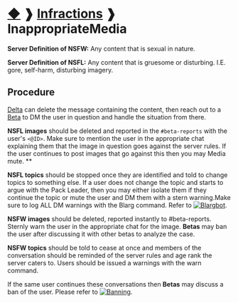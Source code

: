 # [◆](/) ❱ [Infractions](/Infractions) ❱ InappropriateMedia

**Server Definition of NSFW:** Any content that is sexual in nature.

**Server Definition of NSFL:** Any content that is gruesome or disturbing. I.E. gore, self-harm, disturbing imagery.

## Procedure

[Delta](/Roles/Delta) can delete the message containing the content, then reach out to a [Beta](/Roles/Beta) to DM the user in question and handle the situation from there.

**NSFL images** should be deleted and reported in the `#beta-reports` with the user's `<@ID>`. Make sure to mention the user in the appropriate chat explaining them that the image in question goes against the server rules. If the user continues to post images that go against this then you may Media mute. **

<add redirection="" link="" to="" mute="" roles="">
</add>

**NSFL topics** should be stopped once they are identified and told to change topics to something else. If a user does not change the topic and starts to argue with the Pack Leader, then you may either isolate them if they continue the topic or mute the user and DM them with a stern warning.Make sure to log ALL DM warnings with the Blarg command. Refer to [![Blargbot](https://img.shields.io/badge/Blargbot-informational)](/Bots/Blargbot.md).

**NSFW images** should be deleted, reported instantly to #beta-reports. Sternly warn the user in the appropriate chat for the image. **Betas** may ban the user after discussing it with other betas to analyze the case. 

**NSFW topics** should be told to cease at once and members of the conversation should be reminded of the server rules and age rank the server caters to. Users should be issued a warnings with the warn command.

If the same user continues these conversations then **Betas** may discuss a ban of the user. Please refer to [![Banning](https://img.shields.io/badge/Banning-informational)](/Roles/Beta/Actions/Banning.md).

<!-- TAGS --> <!-- NSFW NSFL -->
